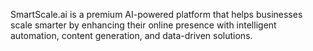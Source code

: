 SmartScale.ai is a premium AI-powered platform that helps businesses scale smarter by enhancing their online presence with intelligent automation, content generation, and data-driven solutions.

